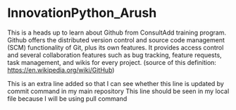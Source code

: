 # InnovationPython_Arush
This is a heads up to learn about Github from ConsultAdd training program.
Github offers the distributed version control and source code management (SCM) functionality of Git, plus its own features. It provides access control and several collaboration features such as bug tracking, feature requests, task management, and wikis for every project. (source of this definition: https://en.wikipedia.org/wiki/GitHub)

This is an extra line added so that I can see whether this line is updated by commit command in my main repository
This line should be seen in my local file because I will be using pull command
